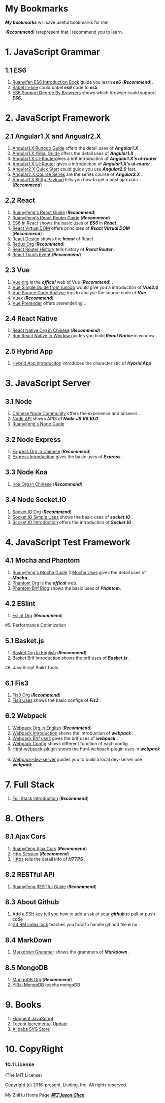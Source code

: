 # My Bookmarks

***My bookmarks*** will save useful bookmarks for me!


(***Recommend***) rerepresent that I recommend you to learn.

# 1. JavaScript Grammar

## 1.1 ES6

1. [Ruanyifen ES6 Introduction Book](http://es6.ruanyifeng.com/) guide you learn ***es6*** (***Recommend***).
2. [Babel In-line](https://babeljs.io/repl/#?babili=false&evaluate=true&lineWrap=false&presets=es2015%2Creact%2Cstage-2&targets=&browsers=&builtIns=false&code=class%20Hello%20%7B%0A%20%20constructor(name%20%2C%20age)%7B%0A%20%20%20%20this.name%20%3D%20name%20%3B%0A%20%20%20%20this.age%20%3D%20age%3B%0A%20%20%7D%0A%20%20%0A%20%20sayHello()%7B%0A%20%20%20%20%0A%20%20%20%20console.log(%22hello%22)%3B%0A%20%20%7D%0A%20%20%0A%7D%0A%0A%0Aev%20%3D%3E%20%7B%0A%20%20return%205%2B%2010%20%3B%0A%7D) could babel ***es6*** code to ***es5***.
3. [ES6 Support Degree By Browsers](http://kangax.github.io/compat-table/es6/) shows which browser could support ***ES6***.

# 2. JavaScript Framework

## 2.1 Angular1.X and Angualr2.X
1. [Angular1.X Runoob Guide](http://www.runoob.com/angularjs/angularjs-tutorial.html) offers the detail uses of ***Angular1.X*** .
2. [Angular1.X Yiibai Guide](http://www.yiibai.com/angularjs/angularjs_custom_directives.html) offers the detail uses of ***Angular1.X*** .
3. [Angular1.X UI-Router](http://www.aichengxu.com/javascript/44576.htm)gives a brif introduction of ***Angular1.X's ui-router***
4. [Angular1.X UI-Router](http://www.open-open.com/lib/view/open1416878937309.html) gives a introduction of ***Angular1.X's ui-router*** .
4. [Angular2.X Quick Start](https://angular.cn/docs/ts/latest/quickstart.html) could guide you use ***Angular2.0*** fast.
5. [Angular2.X Course Series](https://my.oschina.net/u/2275217/blog/482178) are the series course of ***Angular2.X*** .
6. [Angular1.X $http Payload](http://www.360doc.com/content/16/0727/21/35402540_578835103.shtml) tells you how to get a post ajax data .(***Recommend***)



## 2.2 React
1. [Ruanyifeng's React Guide](http://www.ruanyifeng.com/blog/2015/03/react.html) (***Recommend***)
2. [Ruanyifeng's React Router Guide](http://www.ruanyifeng.com/blog/2016/05/react_router.html?utm_source=tool.lu) (***Recommend***)
3. [ES6 In React](http://blog.csdn.net/haoshidai/article/details/52244620) shows the basic uses of ***ES6*** in ***React*** .
4. [React Virtual DOM](https://github.com/livoras/blog/issues/13) offers principles of ***React Virtual DOM*** (***Recommend***) . 
5. [React Design](http://www.infoq.com/cn/articles/react-art-of-simplity/) shows the ***beaut*** of React .
6. [Redux Org](http://cn.redux.js.org/) (***Recommend***)
7. [React Router History](http://www.tuicool.com/articles/emayQ3) tells history of ***React Router*** .
8. [React Touch Event](https://github.com/JedWatson/react-tappable) (***Recommend***)

## 2.3 Vue
1. [Vue org](http://cn.vuejs.org/) is the ***offical*** web of Vue (***Recommend***) .
2. [Vue Simple Guide from runoob](http://www.runoob.com/w3cnote/vue2-start-coding.html) would give you a introduction of ***Vue2.0***
3. [Vue Source Code Analyse](http://jiongks.name/blog/vue-code-review/) trys to analyse the source code of ***Vue*** .
4. [Vuex](https://github.com/vuejs/vuex/blob/dev/README.md) (***Recommend***)
5. [Vue Prerender](https://github.com/chrisvfritz/prerender-spa-plugin) offers prerendering .


## 2.4 React Native
1. [React Native Org in Chinese](http://reactnative.cn/) (***Recommend***)
2. [Run React Native In Window ](http://www.lcode.org/%E5%8F%B2%E4%B8%8A%E6%9C%80%E8%AF%A6%E7%BB%86windows%E7%89%88%E6%9C%AC%E6%90%AD%E5%BB%BA%E5%AE%89%E8%A3%85react-native%E7%8E%AF%E5%A2%83%E9%85%8D%E7%BD%AE/) guides you build ***React Native*** in window .




## 2.5 Hybrid App
1. [Hybrid App Introduciton](http://www.cnblogs.com/yuanyingke/p/6060150.html) introduces the characteristic of ***Hybrid App*** .


# 3. JavaScript Server 

## 3.1 Node
1. [Chinese Node Community](http://cnodejs.org/) offers the experience and answers .
2. [Node API](http://nodejs.cn/api/assert.html) shows APIS of ***Node.JS V6.10.0***
3. [Ruanyifeng's Node Guide](http://javascript.ruanyifeng.com/nodejs)


## 3.2 Node Express
1. [Express Org in Chinese](http://www.expressjs.com.cn/) (***Recommend***)
2. [Express Introduction](http://blog.jobbole.com/41325/) gives the basic uses of ***Express*** .


## 3.3 Node Koa
1. [Koa Org In Chinese](http://koa.bootcss.com/) (***Recommend***)

## 3.4 Node Socket.IO
1. [Socket.IO Org](http://socket.io/) (***Recommend***)
2. [Socket.IO Simple Uses](http://www.cnblogs.com/gtaxmjld/p/5437620.html) shows the basic uses of ***socket.IO*** .
3. [Scoket.IO Introduction](http://cnodejs.org/topic/50a1fcc7637ffa4155b5a264) offers the introduction of ***Socket.IO*** .


# 4. JavaScript Test Framework
## 4.1 Mocha and Phantom
1. [Ruanyifeng's Mocha Guide](http://javascript.ruanyifeng.com/nodejs) 
2.[Mocha Uses](http://www.cnblogs.com/tzyy/p/5729602.html) gives the detail uses of ***Mocha*** . 
3. [Phantom Org](http://phantomjs.org) is the ***offical*** web.
4. [Phantom Brif Blog](http://www.cnblogs.com/front-Thinking/p/4321720.html) shows the basic uses of ***Phantom***.

## 4.2 ESlint
1. [Eslint Org](http://eslint.org/docs/user-guide/configuring) (***Recommend***)

#5. Performance Optimization
## 5.1 Basket.js
1. [Basket Org In English](https://addyosmani.com/basket.js/) (***Recommend***)
2. [Basket Brif Introduction](http://www.tuicool.com/articles/J7jeuiv) shows the brif uses of ***Basket.js*** .

#6. JavaScript Build Tools

## 6.1 Fis3
1. [Fis3 Org](http://fis.baidu.com/) (***Recommend***)
2. [Fis3 Uses](http://imweb.io/topic/55d066859399a4ab7d796c93) shows the basic configs of ***Fis3*** .

## 6.2 Webpack
1. [Webpack Org in English](http://webpack.github.io/docs/configuration.html#output-publicpath) (***Recommend***)
2. [Webpack Introduction](http://web.jobbole.com/87408/) shows the introduction of ***webpack*** .
3. [Webpack Brif uses](https://zhuanlan.zhihu.com/p/20367175?columnSlug=FrontendMagazine) gives the brif uses of ***webpack*** .
4. [Webpack Config](http://www.imooc.com/article/7221) shows different function of each config .
5. [Html-webpack-plugin](http://blog.csdn.net/keliyxyz/article/details/51513114) shows the html-webpack-plugin uses in ***webpack*** .
6. [Webpack-dev-server](http://www.jianshu.com/p/8adf4c2bfa51) guides you to build a local dev-server use ***webpack*** .

# 7. Full Stack 
1. [Full Stack Introduction](http://thefullstack.xyz/) (***Recommend***)

# 8. Others
## 8.1 Ajax Cors
1. [Ruanyifeng Ajax Cors](http://www.ruanyifeng.com/blog/2016/04/cors.html) (***Recommend***)
2. [Http Session](http://justsee.iteye.com/blog/1570652) (***Recommend***)
3. [Https](http://www.oschina.net/translate/understanding-https-protocol) tells the detail info of ***HTTPS*** .

## 8.2 RESTful API
1. [Ruanyifeng RESTful Guide](http://www.ruanyifeng.com/blog/2011/09/restful) (***Recommend***)

## 8.3 About Github

1. [Add a SSH key](http://blog.csdn.net/binyao02123202/article/details/20130891) tell you how to add a ssk of your ***github*** to pull or push code
2. [Git RM Index.lock](http://blog.csdn.net/wh_19910525/article/details/8161365) teaches you how to handle git add file error .

## 8.4 MarkDown
1. [Markdown Grammer](http://www.jianshu.com/p/q81RER) shows the grammers of ***Markdown*** .

## 8.5 MongoDB
1. [MongoDB Org](https://www.mongodb.com/) (***Recommend***)
2. [YiBai MongoDB](http://www.yiibai.com/mongodb/) teachs mongoDB .

# 9. Books 
1. [Eloquent JavaScript](http://eloquentjavascript.net/)
2. [Tecent Incremental Update](http://doc.mbalib.com/view/6280a1025d4fcb8e451190b505df8353.html)
3. [Alibaba SVG Store](http://www.iconfont.cn/)

# 10. CopyRight
### 10.1 License

(The MIT License)

Copyright (c) 2016-present, Liuding, Inc.
All rights reserved.

My ZhiHu Home Page ***[柳丁Jason Chen](https://www.zhihu.com/people/liu-ding-jasonchen)*** 

